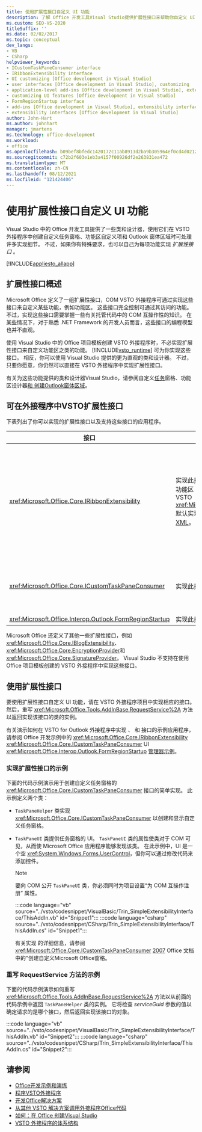 ```yaml
---
title: 使用扩展性接口自定义 UI 功能
description: 了解 Office 开发工具Visual Studio提供扩展性接口来帮助你自定义 UI 功能。
ms.custom: SEO-VS-2020
titleSuffix: ''
ms.date: 02/02/2017
ms.topic: conceptual
dev_langs:
- VB
- CSharp
helpviewer_keywords:
- ICustomTaskPaneConsumer interface
- IRibbonExtensibility interface
- UI customizing [Office development in Visual Studio]
- user interfaces [Office development in Visual Studio], customizing
- application-level add-ins [Office development in Visual Studio], extensibility interfaces
- customizing UI features [Office development in Visual Studio]
- FormRegionStartup interface
- add-ins [Office development in Visual Studio], extensibility interfaces
- extensibility interfaces [Office development in Visual Studio]
author: John-Hart
ms.author: johnhart
manager: jmartens
ms.technology: office-development
ms.workload:
- office
ms.openlocfilehash: b09bef8bfedc1420172c11ab8913d2ba9b305964ef0cd4d0212477d84490de43
ms.sourcegitcommit: c72b2f603e1eb3a4157f00926df2e263831ea472
ms.translationtype: MT
ms.contentlocale: zh-CN
ms.lasthandoff: 08/12/2021
ms.locfileid: "121424406"
---
```

# <a name="customize-ui-features-by-using-extensibility-interfaces"></a>使用扩展性接口自定义 UI 功能
  Visual Studio 中的 Office 开发工具提供了一些类和设计器，使用它们在 VSTO 外接程序中创建自定义任务窗格、功能区自定义项和 Outlook 窗体区域时可处理许多实现细节。 不过，如果你有特殊要求，也可以自己为每项功能实现 *扩展性接口* 。

 [!INCLUDE[appliesto_allapp](../vsto/includes/appliesto-allapp-md.md)]

## <a name="overview-of-extensibility-interfaces"></a>扩展性接口概述
 Microsoft Office 定义了一组扩展性接口，COM VSTO 外接程序可通过实现这些接口来自定义某些功能，例如功能区。 这些接口完全控制可通过其访问的功能。 不过，实现这些接口需要掌握一些有关托管代码中的 COM 互操作性的知识。 在某些情况下，对于熟悉 .NET Framework 的开发人员而言，这些接口的编程模型也并不直观。

 使用 Visual Studio 中的 Office 项目模板创建 VSTO 外接程序时，不必实现扩展性接口来自定义功能区之类的功能。 [!INCLUDE[vsto_runtime](../vsto/includes/vsto-runtime-md.md)] 可为你实现这些接口。 相反，你可以使用 Visual Studio 提供的更为直观的类和设计器。 不过，只要你愿意，你仍然可以直接在 VSTO 外接程序中实现扩展性接口。

 有关为这些功能提供的类和设计器Visual Studio，请参阅自定义[任务](../vsto/custom-task-panes.md)窗格、功能区设计器[和 创建Outlook窗体区域](../vsto/creating-outlook-form-regions.md)。 [](../vsto/ribbon-designer.md)

## <a name="extensibility-interfaces-you-can-implement-in-a-vsto-add-in"></a>可在外接程序中VSTO扩展性接口
 下表列出了你可以实现的扩展性接口以及支持这些接口的应用程序。

|接口|说明|应用程序|
|---------------|-----------------|------------------|
|<xref:Microsoft.Office.Core.IRibbonExtensibility>|实现此接口可自定义功能区 UI。 **注意：** 可以将功能区 **(XML)** 项添加到项目，以在外接程序VSTO <xref:Microsoft.Office.Core.IRibbonExtensibility> 默认实现。 有关更多信息，请参见 [Ribbon XML](../vsto/ribbon-xml.md)。|Excel<br /><br /> [!INCLUDE[InfoPath_15_short](../vsto/includes/infopath-15-short-md.md)]<br /><br /> InfoPath 2010<br /><br /> Outlook<br /><br /> PowerPoint<br /><br /> Project<br /><br /> Visio<br /><br /> Word|
|<xref:Microsoft.Office.Core.ICustomTaskPaneConsumer>|实现此接口可创建自定义任务窗格。|Excel<br /><br /> Outlook<br /><br /> PowerPoint<br /><br /> Word|
|<xref:Microsoft.Office.Interop.Outlook.FormRegionStartup>|实现此接口可创建 Outlook 窗体区域。|Outlook|

 Microsoft Office 还定义了其他一些扩展性接口，例如 <xref:Microsoft.Office.Core.IBlogExtensibility>、 <xref:Microsoft.Office.Core.EncryptionProvider>和 <xref:Microsoft.Office.Core.SignatureProvider>。 Visual Studio 不支持在使用 Office 项目模板创建的 VSTO 外接程序中实现这些接口。

## <a name="use-extensibility-interfaces"></a>使用扩展性接口
 要使用扩展性接口自定义 UI 功能，请在 VSTO 外接程序项目中实现相应的接口。 然后，重写 <xref:Microsoft.Office.Tools.AddInBase.RequestService%2A> 方法以返回实现该接口的类的实例。

 有关演示如何在 VSTO for Outlook 外接程序中实现 、 和 接口的示例应用程序，请参阅 Office 开发示例中的 <xref:Microsoft.Office.Core.IRibbonExtensibility> <xref:Microsoft.Office.Core.ICustomTaskPaneConsumer> UI <xref:Microsoft.Office.Interop.Outlook.FormRegionStartup> [管理器示例](../vsto/office-development-samples.md)。

### <a name="example-of-implementing-an-extensibility-interface"></a>实现扩展性接口的示例
 下面的代码示例演示用于创建自定义任务窗格的 <xref:Microsoft.Office.Core.ICustomTaskPaneConsumer> 接口的简单实现。 此示例定义两个类：

- `TaskPaneHelper` 类实现 <xref:Microsoft.Office.Core.ICustomTaskPaneConsumer> 以创建和显示自定义任务窗格。

- `TaskPaneUI` 类提供任务窗格的 UI。 `TaskPaneUI` 类的属性使类对于 COM 可见，从而使 Microsoft Office 应用程序能够发现该类。 在此示例中，UI 是一个空 <xref:System.Windows.Forms.UserControl>，但你可以通过修改代码来添加控件。

  > [!NOTE]
  > 要向 COM 公开 `TaskPaneUI` 类，你必须同时为项目设置“为 COM 互操作注册”  属性。

  :::code language="vb" source="../vsto/codesnippet/VisualBasic/Trin_SimpleExtensibilityInterface/ThisAddIn.vb" id="Snippet1":::
  :::code language="csharp" source="../vsto/codesnippet/CSharp/Trin_SimpleExtensibilityInterface/ThisAddIn.cs" id="Snippet1":::

  有关实现 的详细信息，请参阅 <xref:Microsoft.Office.Core.ICustomTaskPaneConsumer> [2007](/previous-versions/office/developer/office-2007/aa338197(v=office.12)) Office 文档中的"创建自定义Microsoft Office窗格。

### <a name="example-of-overriding-the-requestservice-method"></a>重写 RequestService 方法的示例
 下面的代码示例演示如何重写 <xref:Microsoft.Office.Tools.AddInBase.RequestService%2A> 方法以从前面的代码示例中返回 `TaskPaneHelper` 类的实例。 它将检查 *serviceGuid* 参数的值以确定请求的是哪个接口，然后返回实现该接口的对象。

 :::code language="vb" source="../vsto/codesnippet/VisualBasic/Trin_SimpleExtensibilityInterface/ThisAddIn.vb" id="Snippet2":::
 :::code language="csharp" source="../vsto/codesnippet/CSharp/Trin_SimpleExtensibilityInterface/ThisAddIn.cs" id="Snippet2":::

## <a name="see-also"></a>请参阅
- [Office开发示例和演练](../vsto/office-development-samples-and-walkthroughs.md)
- [程序VSTO外接程序](../vsto/programming-vsto-add-ins.md)
- [开发Office解决方案](../vsto/developing-office-solutions.md)
- [从其他 VSTO 解决方案调用外接程序Office代码](../vsto/calling-code-in-vsto-add-ins-from-other-office-solutions.md)
- [如何：在 Office 创建Visual Studio](../vsto/how-to-create-office-projects-in-visual-studio.md)
- [VSTO 外接程序的体系结构](../vsto/architecture-of-vsto-add-ins.md)
